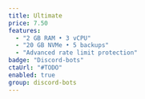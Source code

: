 ```yaml
---
title: Ultimate
price: 7.50
features:
  - "2 GB RAM • 3 vCPU"
  - "20 GB NVMe • 5 backups"
  - "Advanced rate limit protection"
badge: "Discord-bots"
ctaUrl: "#TODO"
enabled: true
group: discord-bots
---
```

